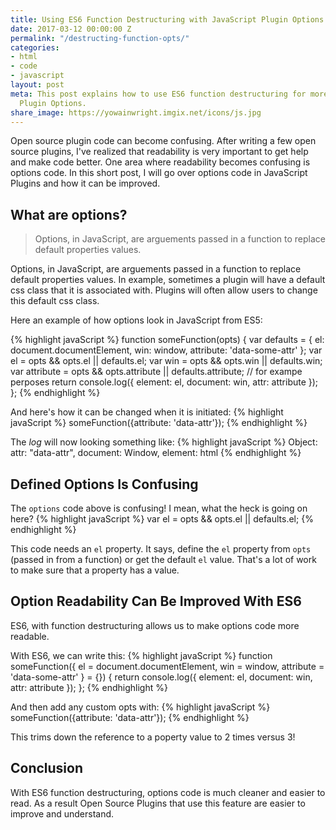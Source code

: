 ```yaml
---
title: Using ES6 Function Destructuring with JavaScript Plugin Options
date: 2017-03-12 00:00:00 Z
permalink: "/destructing-function-opts/"
categories:
- html
- code
- javascript
layout: post
meta: This post explains how to use ES6 function destructuring for more readable JavaScript
  Plugin Options.
share_image: https://yowainwright.imgix.net/icons/js.jpg
---
```


Open source plugin code can become confusing. After writing a few open source plugins, I've realized that readability is very important to get help and make code better. One area where readability becomes confusing is options code. In this short post, I will go over options code in JavaScript Plugins and how it can be improved. 

## What are options?

> Options, in JavaScript, are arguements passed in a function to replace default properties values.

Options, in JavaScript, are arguements passed in a function to replace default properties values. In example, sometimes a plugin will have a default css class that it is associated with. Plugins will often allow users to change this default css class. 

Here an example of how options look in JavaScript from ES5:

{% highlight javaScript %}
  function someFunction(opts) {
    var defaults = {
      el: document.documentElement,
      win: window,
      attribute: 'data-some-attr'
    };
    var el = opts && opts.el || defaults.el;
    var win = opts && opts.win || defaults.win;
    var attribute = opts && opts.attribute || defaults.attribute;
    // for exampe perposes
    return console.log({
      element: el,
      document: win,
      attr: attribute
    });
  };
{% endhighlight %}

And here's how it can be changed when it is initiated:
{% highlight javaScript %}
  someFunction({attribute: 'data-attr'});
{% endhighlight %}

The _log_ will now looking something like: 
{% highlight javaScript %}
  Object: attr: "data-attr", document: Window, element: html
{% endhighlight %}

## Defined Options Is Confusing

The `options` code above is confusing! I mean, what the heck is going on here?
{% highlight javaScript %}
  var el = opts && opts.el || defaults.el;
{% endhighlight %}

This code needs an `el` property. It says, define the `el` property from `opts` (passed in from a function) or get the default `el` value. That's a lot of work to make sure that a property has a value.

## Option Readability Can Be Improved With ES6

ES6, with function destructuring allows us to make options code more readable.

With ES6, we can write this:
{% highlight javaScript %}
  function someFunction({
    el = document.documentElement,
    win = window,
    attribute = 'data-some-attr' } = {}) {
    return console.log({
      element: el,
      document: win,
      attr: attribute
    });
  };
{% endhighlight %}

And then add any custom opts with:
{% highlight javaScript %}
  someFunction({attribute: 'data-attr'});
{% endhighlight %}

This trims down the reference to a poperty value to 2 times versus 3!

## Conclusion

With ES6 function destructuring, options code is much cleaner and easier to read. As a result Open Source Plugins that use this feature are easier to improve and understand.


